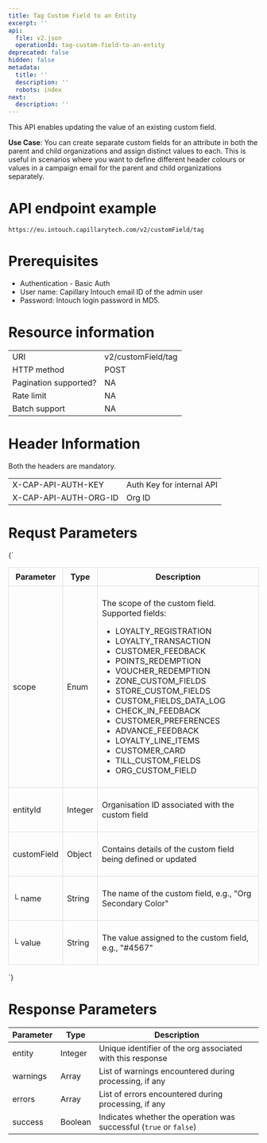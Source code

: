 ```yaml
---
title: Tag Custom Field to an Entity
excerpt: ''
api:
  file: v2.json
  operationId: tag-custom-field-to-an-entity
deprecated: false
hidden: false
metadata:
  title: ''
  description: ''
  robots: index
next:
  description: ''
---
```

This API enables updating the value of an existing custom field.

**Use Case**: You can create separate custom fields for an attribute in both the parent and child organizations and assign distinct values to each. This is useful in scenarios where you want to define different header colours or values in a campaign email for the parent and child organizations separately.

# API endpoint example

`https://eu.intouch.capillarytech.com/v2/customField/tag`

# Prerequisites

-   Authentication -  Basic Auth
  -   User name: Capillary Intouch email ID of the admin user
  -   Password:  Intouch login password in MD5.

# Resource information

|                       |                    |
| :-------------------- | :----------------- |
| URI                   | v2/customField/tag |
| HTTP method           | POST               |
| Pagination supported? | NA                 |
| Rate limit            | NA                 |
| Batch support         | NA                 |

# Header Information

Both the headers are mandatory.

|                       |                           |
| :-------------------- | :------------------------ |
| X-CAP-API-AUTH-KEY    | Auth Key for internal API |
| X-CAP-API-AUTH-ORG-ID | Org ID                    |

# Requst Parameters

<HTMLBlock>{`
<table style="width: 100%; border-collapse: collapse;">
<thead>
<tr>
  <th style="border: 1px solid #ddd; padding: 8px;">Parameter</th>
  <th style="border: 1px solid #ddd; padding: 8px;">Type</th>
  <th style="border: 1px solid #ddd; padding: 8px;">Description</th>
</tr>
</thead>
<tbody>
<tr>
  <td style="border: 1px solid #ddd; padding: 8px;"><p>scope</p>
</td>
  <td style="border: 1px solid #ddd; padding: 8px;"><p>Enum</p>
</td>
  <td style="border: 1px solid #ddd; padding: 8px;"><p>The scope of the custom field. Supported fields:  </p>
<ul>
<li>LOYALTY_REGISTRATION</li>
<li>LOYALTY_TRANSACTION</li>
<li>CUSTOMER_FEEDBACK</li>
<li>POINTS_REDEMPTION</li>
<li>VOUCHER_REDEMPTION</li>
<li>ZONE_CUSTOM_FIELDS</li>
<li>STORE_CUSTOM_FIELDS</li>
<li>CUSTOM_FIELDS_DATA_LOG</li>
<li>CHECK_IN_FEEDBACK</li>
<li>CUSTOMER_PREFERENCES</li>
<li>ADVANCE_FEEDBACK</li>
<li>LOYALTY_LINE_ITEMS</li>
<li>CUSTOMER_CARD</li>
<li>TILL_CUSTOM_FIELDS</li>
<li>ORG_CUSTOM_FIELD</li>
</ul>
</td>
</tr>
<tr>
  <td style="border: 1px solid #ddd; padding: 8px;"><p>entityId</p>
</td>
  <td style="border: 1px solid #ddd; padding: 8px;"><p>Integer</p>
</td>
  <td style="border: 1px solid #ddd; padding: 8px;"><p>Organisation ID associated with the custom field</p>
</td>
</tr>
<tr>
  <td style="border: 1px solid #ddd; padding: 8px;"><p>customField</p>
</td>
  <td style="border: 1px solid #ddd; padding: 8px;"><p>Object</p>
</td>
  <td style="border: 1px solid #ddd; padding: 8px;"><p>Contains details of the custom field being defined or updated</p>
</td>
</tr>
<tr>
  <td style="border: 1px solid #ddd; padding: 8px;"><p>└ name</p>
</td>
  <td style="border: 1px solid #ddd; padding: 8px;"><p>String</p>
</td>
  <td style="border: 1px solid #ddd; padding: 8px;"><p>The name of the custom field, e.g., &quot;Org Secondary Color&quot;</p>
</td>
</tr>
<tr>
  <td style="border: 1px solid #ddd; padding: 8px;"><p>└ value</p>
</td>
  <td style="border: 1px solid #ddd; padding: 8px;"><p>String</p>
</td>
  <td style="border: 1px solid #ddd; padding: 8px;"><p>The value assigned to the custom field, e.g., &quot;#4567&quot;</p>
</td>
</tr>
</tbody>
</table>
`}</HTMLBlock>


# Response Parameters

| Parameter | Type    | Description                                                        |
| --------- | ------- | ------------------------------------------------------------------ |
| entity    | Integer | Unique identifier of the org associated with this response         |
| warnings  | Array   | List of warnings encountered during processing, if any             |
| errors    | Array   | List of errors encountered during processing, if any               |
| success   | Boolean | Indicates whether the operation was successful (`true` or `false`) |